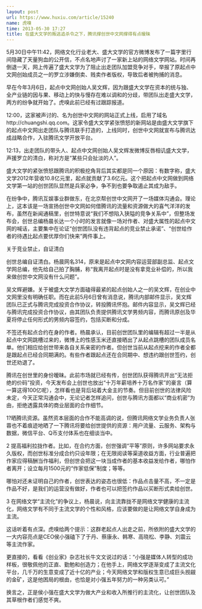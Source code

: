 ```yaml
---
layout: post
url: https://www.huxiu.com/article/15240
name: 虎嗅
time: 2013-05-30 17:27
title: 在盛大文学的叛逃追杀令之下，腾讯撑创世中文网撑得有点暧昧
---
```

5月30日中午11:42，网络文化行业老大、盛大文学的官方微博发布了一篇字里行间隐藏了天量狗血的公开信，不点名地声讨了一家新上站的网络文学网站。时间再倒退一天，网上传遍了盛大文学为了阻止出走团队加盟竞争对手，举报了原起点中文网创始成员之一的罗立涉嫌倒卖、贱卖作者版权，导致后者被拘捕的消息。

早在今年3月6日，起点中文网创始人吴文辉，因为跟盛大文学在资本的统与独、全产业链的因与果、移动上的快与慢存在难以调和的分歧，带团队出走盛大文学，两方的纷争就开始了。虎嗅此前已经有过跟踪报道。

12:00，这家被声讨的、名为创世中文网的网站正式上线，启用了域名http://chuangshi.qq.com。这家令盛大文学紧张愤怒的新网站是由盛大文学旗下的起点中文网出走团队与腾讯联手打造的，上线同时，创世中文网就宣布与腾讯达成战略合作，入驻腾讯文学开放平台。

12:13，出走团队的带头人、起点中文网创始人吴文辉发微博反唇相讥盛大文学，声援罗立的清白，称对方是“某些只会扯淡的人”。

盛大文学的紧张愤怒跟腾讯的积极挖角背后其实都是同一个原因：有数字称，盛大文学2012年营收10.8亿元里，起点就贡献了3.6亿元。这个把起点中文网做到网络文学第一站的创世团队显然是兵家必争，争不到也要争取遏止其成为敌手。

在纷争中，腾讯互娱事业群做东，在北京帮创世中文网开了一场媒体沟通会。理论上，这本该是一场宣扬创世中文网如何借腾讯的流量和资源做大的喜气洋洋的发布，虽然在新闻通稿里，创世特意说“我们不想陷入狭隘的竞争关系中”，但整场发布会，创世总编杨晨长达一个小时的发言就像一场对作者、对盛大属性的起点中文网的喊话，主要集中在论证“创世团队没有违背起点的竞业禁止承诺”、“创世给作者的待遇比起点要优厚你们快来”两件事上。

关于竞业禁止，自证清白

创世总编自证清白。杨晨网名314，原来是起点中文网内容运营部副总监、起点文学网总编，他先给自己拍了胸脯，称“我离开起点时是没有拿竞业补偿的，所以我来做创世中文网没有什么问题”。

吴文辉避嫌。关于被盛大文学方面磕得最紧的起点创始人之一的吴文辉，在创业中文网里没有明确任职。而在此前5月6日曾有消息说，腾讯内部邮件显示，吴文辉团队已正式与腾讯完成投资合作协议，转投腾讯怀抱。邮件内容显示，吴文辉已经与腾讯完成投资合作协议，由其团队负责提供腾讯文学男频内容，而腾讯原创及华夏将停止任何形式的男频内容签约，包括买断和分成。

不签还有起点合约在身的作者。杨晨承认，目前创世团队里的编辑有超过一半是从起点中文网跳槽过来的，微博上的性感玉米还直接晒出了从起点跳槽的团队成员名单。他们相应给创世带来各自关系亲密的作者。但创世当前从起点挖来的作者全都是跟起点已经合同期满的。有些作者跟起点还在合同期中、想违约跟创世签约，创世还劝退了。

腾讯在创世里的身份暧昧。此前市场就已经有传，创世团队获得腾讯开出“无法拒绝的价码”投资，今天发布会上创世也放出“十万年薪培养十万名作家”的豪言（算一算这得100亿呢），怎样看也是背后站着大金主的节奏。但目前创世的法律风险未定，今天正常沟通会中，无论记者怎样追问，创世与腾讯方面都以“商业机密”为由，拒绝透露具体的商业层面的合作细节。

1?晒腾讯资源。虽然资本层面的合作不能高调的说，但腾讯网络文学业务负责人张蓉也不着痕迹地晒了一下腾讯将要给创世提供的资源：用户流量、云服务、架构与数据，微信平台、Q币支付体系也在细谈当中。

2 提高福利拉拢作者。比如，在合约方面，创世强调“平等”原则，许多网站要求永久版权，而创世标准分成合约只设年限；在无限阅读等渠道收益方面，行业普遍把作家应得稿酬当作福利，但创世会把这一块当成作者的基本收益发给作者，哪怕作者离开；设立每月1500元的“作家低保”制度；等等。

哪怕对还未证明自己的作者，创世表达的姿态也很低：作品点击量不高，不一定是作品不好，是我们的运营没有做好，作者也可以把签约作品以买断形式卖给创世。

3 在网络文学“主流化”的争议上，杨晨说，向主流靠拢不是网络文学健康的主流化，网络文学有不同于主流文学的个性和风格，应该要做的是让网络文学自身成为主流。

这话听着有点深。虎嗅给两个提示：这群老起点人出走之前，所依附的盛大文学的一大内容亮点是CEO侯小强磕下了于丹、蔡康永、韩寒、高晓松、李静、刘震云等主流作家。

更直接的，看看《创业家》杂志社长牛文文说过的话：“小强是媒体人转型的成功样板，很敬佩他的正直、勤勉和创造力；在他手上，网络文学逐渐变成了主流文化平台，几千万的生意变成了近十亿的产业；今天网络文学和版权生意已成巨头觊觎的金矿，这是他困局的根由，也恰是对小强五年努力的一种另类认可。”

换言之，正是侯小强在盛大文学为做大产业和收入所推行的主流化，让创世团队及其草根作者们感觉不爽。


